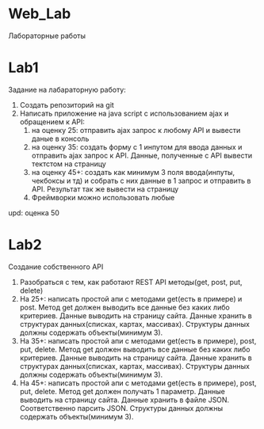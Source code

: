 # Web_Lab
Лабораторные работы

# Lab1

Задание на лабараторную работу:

1. Создать репозиторий на git
2. Написать приложение на java script с использованием ajax и обращением к API:
    1. на оценку 25: отправить ajax запрос к любому API  и вывести даные в консоль 
    2. на оценку 35: создать форму с 1 инпутом для ввода данных и отправить ajax запрос к API. Данные, полученные с API вывести тектстом на страницу
    3. на оценку 45+:  создать как минимум 3 поля ввода(инпуты, чекбоксы и тд) и собрать с них  данные в 1 запрос и отправить в API. Результат так же вывести на страницу
    4. Фреймворки можно использовать любые

upd: оценка 50

# Lab2

Создание собственного API

1. Разобраться с тем, как работают REST API методы(get, post, put, delete)
2. На 25+: написать простой апи с методами get(есть в примере) и post. Метод get должен выводить все данные без каких либо критериев. Данные выводить на страницу сайта. Данные хранить в структурах данных(списках, картах, массивах). Структуры данных должны содержать объекты(минимум 3).
3. На 35+: написать простой апи с методами get(есть в примере), post, put, delete. Метод get должен выводить все данные без каких либо критериев. Данные выводить на страницу сайта. Данные хранить в структурах данных(списках, картах, массивах). Структуры данных должны содержать объекты(минимум 3).
4. На 45+: написать простой апи с методами get(есть в примере), post, put, delete. Метод get должен получать 1 параметр. Данные выводить на страницу сайта. Данные хранить в файле JSON. Соответственно парсить JSON. Структуры данных должны содержать объекты(минимум 3).

